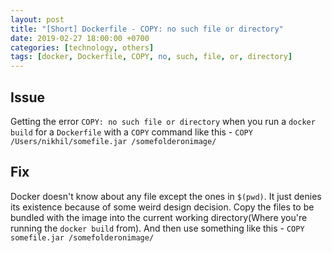 ```yaml
---
layout: post
title: "[Short] Dockerfile - COPY: no such file or directory"
date: 2019-02-27 18:00:00 +0700
categories: [technology, others]
tags: [docker, Dockerfile, COPY, no, such, file, or, directory]
---
```


## Issue
Getting the error `COPY: no such file or directory` when you run a `docker build` for a `Dockerfile` with a `COPY` command like this - `COPY /Users/nikhil/somefile.jar /somefolderonimage/`

## Fix
Docker doesn't know about any file except the ones in `$(pwd)`. It just denies its existence because of some weird design decision. Copy the files to be bundled with the image into the current working directory(Where you're running the `docker build` from). And then use something like this - `COPY somefile.jar /somefolderonimage/`